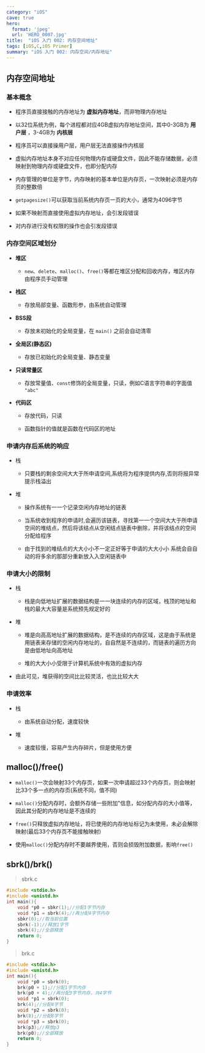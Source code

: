 ```yaml
---
category: "iOS"
cave: true
hero:
  format: 'jpeg'
  url: 'HERO_0007.jpg'
title:  "iOS 入门 002: 内存空间地址"
tags: [iOS,C,iOS Primer]
summary: "iOS 入门 002: 内存空间/内存地址"
---
```

## 内存空间地址

### 基本概念

* 程序员直接接触的内存地址为 __虚拟内存地址__，而非物理内存地址

* 以32位系统为例，每个进程都对应4GB虚拟内存地址空间，其中0-3GB为 __用户层__ ，3-4GB为 __内核层__

* 程序员可以直接操用户层，用户层无法直接操作内核层

* 虚拟内存地址本身不对应任何物理内存或硬盘文件，因此不能存储数据，必须映射到物理内存或硬盘文件，也即分配内存

* 内存管理的单位是字节，内存映射的基本单位是内存页，一次映射必须是内存页的整数倍

* `getpagesize()`可以获取当前系统内存页一页的大小，通常为4096字节

* 如果不映射而直接使用虚拟内存地址，会引发段错误

* 对内存进行没有权限的操作也会引发段错误

### 内存空间区域划分

* __堆区__

	* `new`、`delete`、`malloc()`、`free()`等都在堆区分配和回收内存，堆区内存由程序员手动管理

* __栈区__

	* 存放局部变量、函数形参，由系统自动管理

* __BSS段__

	* 存放未初始化的全局变量，在 `main()` 之前会自动清零

* __全局区(静态区)__

	* 存放已初始化的全局变量、静态变量

* __只读常量区__

	* 存放常量值、`const`修饰的全局变量，只读，例如C语言字符串的字面值 `"abc"`

* __代码区__

	* 存放代码，只读

	* 函数指针的值就是函数在代码区的地址

### 申请内存后系统的响应

* 栈

	* 只要栈的剩余空间⼤大于所申请空间,系统将为程序提供内存,否则将报异常提⽰栈溢出

* 堆

	* 操作系统有⼀一个记录空闲内存地址的链表

	* 当系统收到程序的申请时,会遍历该链表，寻找第⼀一个空间⼤大于所申请空间的堆结点，然后将该结点从空闲结点链表中删除，并将该结点的空间分配给程序

	* 由于找到的堆结点的⼤大⼩小不⼀定正好等于申请的⼤大⼩小 系统会⾃自动的将多余的那部分重新放⼊入空闲链表中

### 申请大小的限制

* 栈

	* 栈是向低地址扩展的数据结构是⼀一块连续的内存的区域，栈顶的地址和栈的最⼤大容量是系统预先规定好的

* 堆

	* 堆是向⾼高地址扩展的数据结构，是不连续的内存区域，这是由于系统是用链表来存储的空闲内存地址的，⾃自然是不连续的，⽽链表的遍历⽅向是由低地址向⾼地址

	* 堆的⼤大⼩小受限于计算机系统中有效的虚拟内存

* 由此可见，堆获得的空间⽐比较灵活，也⽐比较⼤大

### 申请效率

* 栈

	* 由系统自动分配，速度较快

* 堆

	* 速度较慢，容易产生内存碎片，但是使用方便

## malloc()/free()

* `malloc()`一次会映射33个内存页，如果一次申请超过33个内存页，则会映射比33个多一点的内存页(系统不同，值不同)

* `malloc()`分配内存时，会额外存储一些附加"信息，如分配内存的大小值等，因此其分配的内存地址是不连续的

* `free()`只释放虚拟内存地址，将已使用的内存地址标记为未使用，未必会解除映射(最后33个内存页不能接触映射)

* 使用`malloc()`分配内存时不要越界使用，否则会损毁附加数据，影响`free()`

## sbrk()/brk()

> sbrk.c

```c
#include <stdio.h>
#include <unistd.h>
int main(){
	void *p0 = sbkr(1);//分配1字节内存
	void *p1 = sbrk(4);//再分配4字节内存
	sbkr(0);//取当前位置
	sbrk(-1)://释放1字节
	sbrk(4);//全部释放
	return 0;
}
```

> brk.c

```c
#include <stdio.h>
#include <unistd.h>
int main(){
	void *p0 = sbrk(0);
	brk(p0 + 1);//分配1字节内存
	brk(p0 + 4);//再分配3字节内存，共4字节
	void *p1 = sbrk(0);
	brk(4);//分配4字节
	void *p2 = sbrk(0);
	brk(8);//分配8字节
	void *p3 = sbrk(0);
	brk(p3);//释放p3
	brk(p0);//全部释放
	return 0;
}
```



